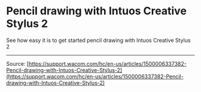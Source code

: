 # Pencil drawing with Intuos Creative Stylus 2

See how easy it is to get started pencil drawing with Intuos Creative Stylus 2

---
Source: [https://support.wacom.com/hc/en-us/articles/1500006337382-Pencil-drawing-with-Intuos-Creative-Stylus-2](https://support.wacom.com/hc/en-us/articles/1500006337382-Pencil-drawing-with-Intuos-Creative-Stylus-2)
